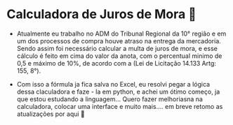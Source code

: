 # Calculadora de Juros de Mora 📅

- Atualmente eu trabalho no ADM do Tribunal Regional da 10° região e em um dos
processos de compra houve atraso na entrega da mercadoria. 
Sendo assim foi necessário calcular a multa de juros de mora, e esse cálculo é feito 
em cima do valor da anota, com o percentual minimo de 0,5 e máximo de 10%, de acordo com a (Lei de Licitação 14.133 Artg: 155, 8°).

- Com isso a fórmula ja fica salva no Excel, eu resolvi pegar a lógica dessa claculadora e faze - la em python, e achei um ótimo começo,
  ja que estou estudando a linguagem... Quero fazer melhoriasna na calculadora, colocar uma interface e muito mais.... em breve retomo as atualizações por aqui 👋



